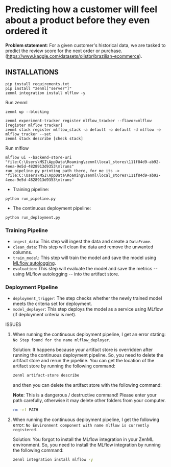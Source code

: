 # Predicting how a customer will feel about a product before they even ordered it

**Problem statement**: For a given customer's historical data, we are tasked to predict the review score for the next order or purchase.(https://www.kaggle.com/datasets/olistbr/brazilian-ecommerce).

## INSTALLATIONS
```
pip install requirements.txt
pip install "zenml["server"]"
zenml integration install mlflow -y

```

Run zenml
```
zenml up --blocking

zenml experiment-tracker register mlflow_tracker --flavor=mlflow [register mlflow tracker]
zenml stack register mlflow_stack -a default -o default -d mlflow -e mlflow_tracker --set
zenml stack describe [check stack]
```

Run mlflow
```
mlflow ui --backend-store-uri "file:C:\Users\MSI\AppData\Roaming\zenml\local_stores\111f84d9-ab92-4eea-9e5d-4828913d9353\mlruns"
run_pipeline.py printing path there, for me its -> "file:C:\Users\MSI\AppData\Roaming\zenml\local_stores\111f84d9-ab92-4eea-9e5d-4828913d9353\mlruns"
```

- Training pipeline:

```
python run_pipeline.py
```

- The continuous deployment pipeline:

```
python run_deployment.py
```

### Training Pipeline

- `ingest_data`: This step will ingest the data and create a `DataFrame`.
- `clean_data`: This step will clean the data and remove the unwanted columns.
- `train_model`: This step will train the model and save the model using [MLflow autologging](https://www.mlflow.org/docs/latest/tracking.html).
- `evaluation`: This step will evaluate the model and save the metrics -- using MLflow autologging -- into the artifact store.

### Deployment Pipeline

- `deployment_trigger`: The step checks whether the newly trained model meets the criteria set for deployment.
- `model_deployer`: This step deploys the model as a service using MLflow (if deployment criteria is met).

ISSUES
1. When running the continuous deployment pipeline, I get an error stating: `No Step found for the name mlflow_deployer`.

   Solution: It happens because your artifact store is overridden after running the continuous deployment pipeline. So, you need to delete the artifact store and rerun the pipeline. You can get the location of the artifact store by running the following command:

   ```bash
   zenml artifact-store describe
   ```

   and then you can delete the artifact store with the following command:

   **Note**: This is a dangerous / destructive command! Please enter your path carefully, otherwise it may delete other folders from your computer.

   ```bash
   rm -rf PATH
   ```

2. When running the continuous deployment pipeline, I get the following error: `No Environment component with name mlflow is currently registered.`

   Solution: You forgot to install the MLflow integration in your ZenML environment. So, you need to install the MLflow integration by running the following command:

   ```bash
   zenml integration install mlflow -y
   ```
